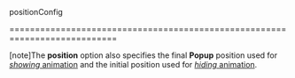 <!--merge--><!--/merge-->
<!--type-->positionConfig<!--/type-->
<!--keep--><!--/keep-->
===========================================================================
<!--fullDescription-->
[note]The **position** option also specifies the final **Popup** position used for [*showing* animation](/Documentation/ApiReference/UI_Widgets/dxPopup/Configuration/animation/#show) and the initial position used for [*hiding* animation](/Documentation/ApiReference/UI_Widgets/dxPopup/Configuration/animation/#hide).
<!--/fullDescription-->
